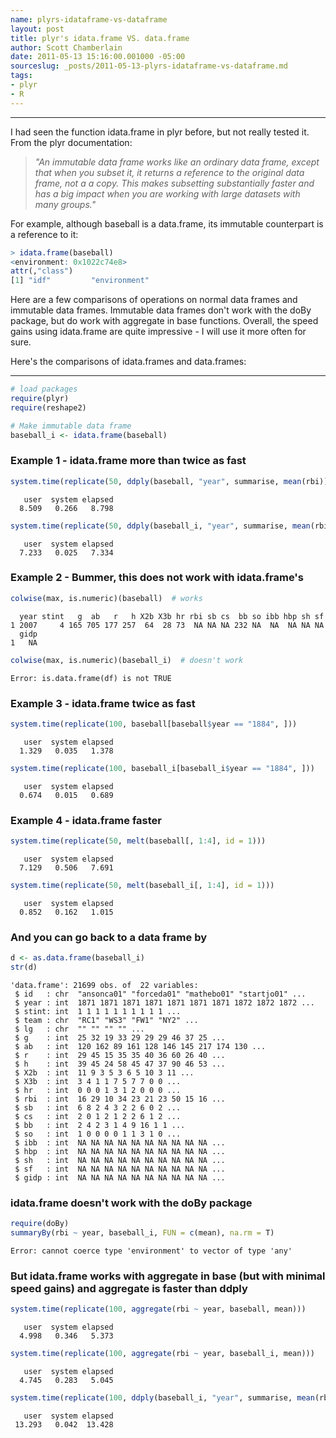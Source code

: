 ```yaml
--- 
name: plyrs-idataframe-vs-dataframe
layout: post
title: plyr's idata.frame VS. data.frame
author: Scott Chamberlain
date: 2011-05-13 15:16:00.001000 -05:00
sourceslug: _posts/2011-05-13-plyrs-idataframe-vs-dataframe.md
tags: 
- plyr
- R
---
```



*********
I had seen the function idata.frame in plyr before, but not really tested it. From the plyr documentation: 

> _"An immutable data frame works like an ordinary data frame, except that when you subset it, it returns a reference to the original data frame, not a a copy. This makes subsetting substantially faster and has a big impact when you are working with large datasets with many groups."_

For example, although baseball is a data.frame, its immutable counterpart is a reference to it:

```r
> idata.frame(baseball)
<environment: 0x1022c74e8>
attr(,"class")
[1] "idf"         "environment"
```

Here are a few comparisons of operations on normal data frames and immutable data frames. Immutable data frames don't work with the doBy package, but do work with aggregate in base functions. Overall, the speed gains using idata.frame are quite impressive - I will use it more often for sure.

Here's the comparisons of idata.frames and data.frames:

*********


```r
# load packages
require(plyr)
require(reshape2)

# Make immutable data frame
baseball_i <- idata.frame(baseball)
```


### Example 1 - idata.frame more than twice as fast
```r
system.time(replicate(50, ddply(baseball, "year", summarise, mean(rbi))))
```



```
   user  system elapsed 
  8.509   0.266   8.798 
```



```r
system.time(replicate(50, ddply(baseball_i, "year", summarise, mean(rbi))))
```



```
   user  system elapsed 
  7.233   0.025   7.334 
```



### Example 2 - Bummer, this does not work with idata.frame's
```r
colwise(max, is.numeric)(baseball)  # works
```



```
  year stint   g  ab   r   h X2b X3b hr rbi sb cs  bb so ibb hbp sh sf
1 2007     4 165 705 177 257  64  28 73  NA NA NA 232 NA  NA  NA NA NA
  gidp
1   NA
```



```r
colwise(max, is.numeric)(baseball_i)  # doesn't work
```



```
Error: is.data.frame(df) is not TRUE
```


### Example 3 - idata.frame twice as fast
```r
system.time(replicate(100, baseball[baseball$year == "1884", ]))
```



```
   user  system elapsed 
  1.329   0.035   1.378 
```



```r
system.time(replicate(100, baseball_i[baseball_i$year == "1884", ]))
```



```
   user  system elapsed 
  0.674   0.015   0.689 
```


### Example 4 - idata.frame faster
```r
system.time(replicate(50, melt(baseball[, 1:4], id = 1)))
```



```
   user  system elapsed 
  7.129   0.506   7.691 
```



```r
system.time(replicate(50, melt(baseball_i[, 1:4], id = 1)))
```



```
   user  system elapsed 
  0.852   0.162   1.015 
```


### And you can go back to a data frame by
```r
d <- as.data.frame(baseball_i)
str(d)
```



```
'data.frame': 21699 obs. of  22 variables:
 $ id   : chr  "ansonca01" "forceda01" "mathebo01" "startjo01" ...
 $ year : int  1871 1871 1871 1871 1871 1871 1871 1872 1872 1872 ...
 $ stint: int  1 1 1 1 1 1 1 1 1 1 ...
 $ team : chr  "RC1" "WS3" "FW1" "NY2" ...
 $ lg   : chr  "" "" "" "" ...
 $ g    : int  25 32 19 33 29 29 29 46 37 25 ...
 $ ab   : int  120 162 89 161 128 146 145 217 174 130 ...
 $ r    : int  29 45 15 35 35 40 36 60 26 40 ...
 $ h    : int  39 45 24 58 45 47 37 90 46 53 ...
 $ X2b  : int  11 9 3 5 3 6 5 10 3 11 ...
 $ X3b  : int  3 4 1 1 7 5 7 7 0 0 ...
 $ hr   : int  0 0 0 1 3 1 2 0 0 0 ...
 $ rbi  : int  16 29 10 34 23 21 23 50 15 16 ...
 $ sb   : int  6 8 2 4 3 2 2 6 0 2 ...
 $ cs   : int  2 0 1 2 1 2 2 6 1 2 ...
 $ bb   : int  2 4 2 3 1 4 9 16 1 1 ...
 $ so   : int  1 0 0 0 0 1 1 3 1 0 ...
 $ ibb  : int  NA NA NA NA NA NA NA NA NA NA ...
 $ hbp  : int  NA NA NA NA NA NA NA NA NA NA ...
 $ sh   : int  NA NA NA NA NA NA NA NA NA NA ...
 $ sf   : int  NA NA NA NA NA NA NA NA NA NA ...
 $ gidp : int  NA NA NA NA NA NA NA NA NA NA ...
```


### idata.frame doesn't work with the doBy package
```r
require(doBy)
summaryBy(rbi ~ year, baseball_i, FUN = c(mean), na.rm = T)
```



```
Error: cannot coerce type 'environment' to vector of type 'any'
```


### But idata.frame works with aggregate in base (but with minimal speed gains) and aggregate is faster than ddply
```r
system.time(replicate(100, aggregate(rbi ~ year, baseball, mean)))
```



```
   user  system elapsed 
  4.998   0.346   5.373 
```



```r
system.time(replicate(100, aggregate(rbi ~ year, baseball_i, mean)))
```



```
   user  system elapsed 
  4.745   0.283   5.045 
```



```r
system.time(replicate(100, ddply(baseball_i, "year", summarise, mean(rbi))))
```



```
   user  system elapsed 
 13.293   0.042  13.428 
```

